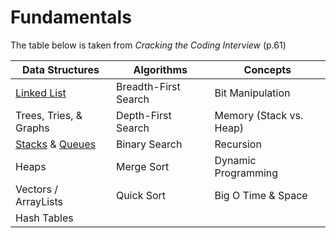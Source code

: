 # Fundamentals

The table below is taken from _Cracking the Coding Interview_ (p.61)

| Data Structures                         | Algorithms           | Concepts                |
| --------------------------------------- | -------------------- | ----------------------- |
| [Linked List](./linked-list/)           | Breadth-First Search | Bit Manipulation        |
| Trees, Tries, & Graphs                  | Depth-First Search   | Memory (Stack vs. Heap) |
| [Stacks](./stack/) & [Queues](./queue/) | Binary Search        | Recursion               |
| Heaps                                   | Merge Sort           | Dynamic Programming     |
| Vectors / ArrayLists                    | Quick Sort           | Big O Time & Space      |
| Hash Tables                             |                      |                         |
